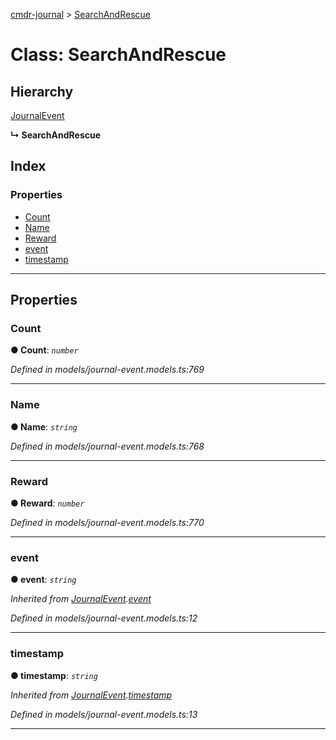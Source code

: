 [cmdr-journal](../README.md) > [SearchAndRescue](../classes/searchandrescue.md)



# Class: SearchAndRescue

## Hierarchy


 [JournalEvent](journalevent.md)

**↳ SearchAndRescue**







## Index

### Properties

* [Count](searchandrescue.md#count)
* [Name](searchandrescue.md#name)
* [Reward](searchandrescue.md#reward)
* [event](searchandrescue.md#event)
* [timestamp](searchandrescue.md#timestamp)



---
## Properties
<a id="count"></a>

###  Count

**●  Count**:  *`number`* 

*Defined in models/journal-event.models.ts:769*





___

<a id="name"></a>

###  Name

**●  Name**:  *`string`* 

*Defined in models/journal-event.models.ts:768*





___

<a id="reward"></a>

###  Reward

**●  Reward**:  *`number`* 

*Defined in models/journal-event.models.ts:770*





___

<a id="event"></a>

###  event

**●  event**:  *`string`* 

*Inherited from [JournalEvent](journalevent.md).[event](journalevent.md#event)*

*Defined in models/journal-event.models.ts:12*





___

<a id="timestamp"></a>

###  timestamp

**●  timestamp**:  *`string`* 

*Inherited from [JournalEvent](journalevent.md).[timestamp](journalevent.md#timestamp)*

*Defined in models/journal-event.models.ts:13*





___


